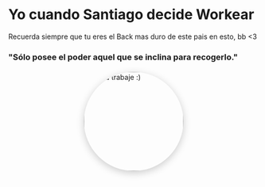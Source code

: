 <H1> Yo cuando Santiago decide Workear </h1>







<p>Recuerda siempre que tu eres el Back mas duro de este pais en esto, bb <3 </p>


<h3> "Sólo posee el poder aquel que se inclina para recogerlo." </h3> 


<div style="display: flex; justify-content: center; margin: 20px 0;">
    <img 
        src="https://cdn.nd-api.com/avatars/d5c9b590eb7eb9f5e25224ab5a4384cf.jpg?class=avatar400x400" 
        alt="Ojala trabaje :)" 
        style="border-radius: 50%; box-shadow: 0 4px 16px rgba(0,0,0,0.2); width: 200px; transition: transform 0.3s; cursor: pointer;"
        onmouseover="this.style.transform='scale(1.08)';"
        onmouseout="this.style.transform='scale(1)';"
    />
</div>
